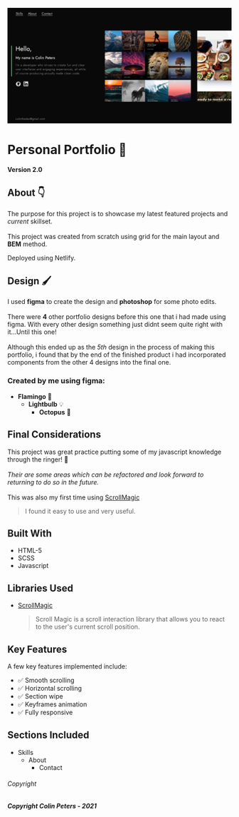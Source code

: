 ![](assets/readme/README-img.png)

# Personal Portfolio :partying_face:

**Version 2.0** <br>

## About :point_down:

The purpose for this project is to showcase my latest featured projects and *current* skillset. 
<br>
<br>
This project was created from scratch using grid for the main layout and **BEM** method.
>
Deployed using Netlify.


## Design :paintbrush: 

I used **figma** to create the design and **photoshop** for some photo edits. 
<br>
<br>
There were **4** other portfolio designs before this one that i had made using figma. With every other design something just didnt seem quite right with it...Until this one!
<br>
<br>
Although this ended up as the *5th* design in the process of making this portfolio, i found that by the end of the finished product i had incorporated components from the other 4 designs into the final one.

### Created by me using figma:

- **Flamingo** :flamingo:
  - **Lightbulb** :bulb:
    - **Octopus** :octopus:

## Final Considerations

This project was great practice putting some of my javascript knowledge through the ringer! :boxing_glove: 
<br>
<br>
*Their are some areas which can be refactored and look forward to returning to do so in the future.*
<br>
<br>
This was also my first time using [ScrollMagic](https://scrollmagic.io/)
>I found it easy to use and very useful.

## Built With 

* HTML-5
* SCSS
* Javascript

## Libraries Used

* [ScrollMagic](https://scrollmagic.io/) <br>
   >Scroll Magic is a scroll interaction library that allows you to react to the user's current scroll position.

## Key Features

A few key features implemented include:
- :white_check_mark: Smooth scrolling
- :white_check_mark: Horizontal scrolling
- :white_check_mark: Section wipe
- :white_check_mark: Keyframes animation
- :white_check_mark: Fully responsive

## Sections Included

- Skills
  - About
    - Contact

###### Copyright

***Copyright Colin Peters - 2021***
